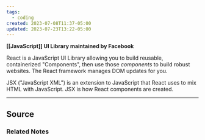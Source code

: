 ```yaml
---
tags:
  - coding
created: 2023-07-08T11:37-05:00
updated: 2023-07-23T13:22-05:00
---
```

**[[JavaScript]] UI Library maintained by Facebook**

React is a JavaScript UI Library allowing you to build reusable, containerized "Components", then use those *components* to build robust websites. The React framework manages DOM updates for you.

JSX ("JavaScript XML") is an extension to JavaScript that React uses to mix HTML with JavaScript. JSX is how React components are created.

---



## Source

### Related Notes